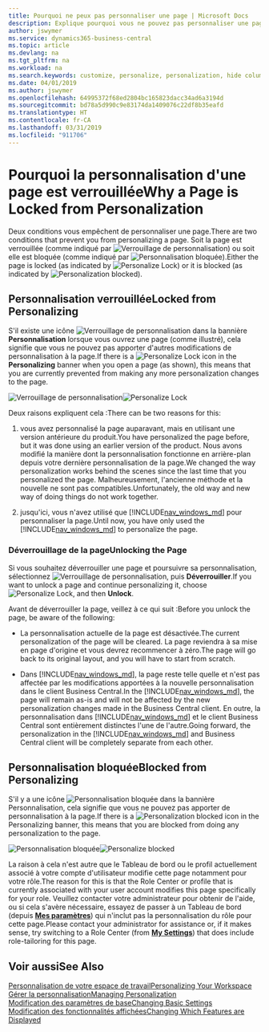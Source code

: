 ```yaml
---
title: Pourquoi ne peux pas personnaliser une page | Microsoft Docs
description: Explique pourquoi vous ne pouvez pas personnaliser une page et ce que vous pouvez faire pour la déverrouiller et pouvoir ainsi la personnaliser.
author: jswymer
ms.service: dynamics365-business-central
ms.topic: article
ms.devlang: na
ms.tgt_pltfrm: na
ms.workload: na
ms.search.keywords: customize, personalize, personalization, hide columns, remove fields, move fields
ms.date: 04/01/2019
ms.author: jswymer
ms.openlocfilehash: 64995372f68ed2804bc165823dacc34ad6a3194d
ms.sourcegitcommit: bd78a5d990c9e83174da1409076c22df8b35eafd
ms.translationtype: HT
ms.contentlocale: fr-CA
ms.lasthandoff: 03/31/2019
ms.locfileid: "911706"
---
```

# <a name="why-a-page-is-locked-from-personalization"></a><span data-ttu-id="90c25-103">Pourquoi la personnalisation d'une page est verrouillée</span><span class="sxs-lookup"><span data-stu-id="90c25-103">Why a Page is Locked from Personalization</span></span>

<span data-ttu-id="90c25-104">Deux conditions vous empêchent de personnaliser une page.</span><span class="sxs-lookup"><span data-stu-id="90c25-104">There are two conditions that prevent you from personalizing a page.</span></span> <span data-ttu-id="90c25-105">Soit la page est verrouillée (comme indiqué par ![Verrouillage de personnalisation](media/personalization-lock-icon.png "Verrouillage de personnalisation")) ou soit elle est bloquée (comme indiqué par ![Personnalisation bloquée](media/personalization-blocked-icon.png "Personnalisation bloquée")).</span><span class="sxs-lookup"><span data-stu-id="90c25-105">Either the page is locked (as indicated by ![Personalize Lock](media/personalization-lock-icon.png "Personalize lock")) or it is blocked (as indicated by ![Personalization blocked](media/personalization-blocked-icon.png "Personalization blocked")).</span></span>

## <a name="locked-from-personalizing"></a><span data-ttu-id="90c25-106">Personnalisation verrouillée</span><span class="sxs-lookup"><span data-stu-id="90c25-106">Locked from Personalizing</span></span>

<span data-ttu-id="90c25-107">S'il existe une icône ![Verrouillage de personnalisation](media/personalization-lock-icon.png "Verrouillage de personnalisation") dans la bannière **Personnalisation** lorsque vous ouvrez une page (comme illustré), cela signifie que vous ne pouvez pas apporter d'autres modifications de personnalisation à la page.</span><span class="sxs-lookup"><span data-stu-id="90c25-107">If there is a ![Personalize Lock](media/personalization-lock-icon.png "Personalize lock") icon in the **Personalizing** banner when you open a page (as shown), this means that you are currently prevented from making any more personalization changes to the page.</span></span>

<span data-ttu-id="90c25-108">![Verrouillage de personnalisation](media/personalization-locked.png "Verrouillage de personnalisation")</span><span class="sxs-lookup"><span data-stu-id="90c25-108">![Personalize Lock](media/personalization-locked.png "Personalize lock")</span></span>


<!-- This is because we changed the way personalization works behind the scenes since the last time that you personalized the page. Unfortunately, the old way and new of doing things do not work together.

The page currently includes the last personalization changes that you made. If you want to continue personalizing the page, then you can choose the lock icon and then **Unlock**. Just be aware that if you choose to unlock the page, the current personalization of the page will be cleared, and you will have to start from scratch.
-->

<span data-ttu-id="90c25-109">Deux raisons expliquent cela :</span><span class="sxs-lookup"><span data-stu-id="90c25-109">There can be two reasons for this:</span></span>

1. <span data-ttu-id="90c25-110">vous avez personnalisé la page auparavant, mais en utilisant une version antérieure du produit.</span><span class="sxs-lookup"><span data-stu-id="90c25-110">You have personalized the page before, but it was done using an earlier version of the product.</span></span> <span data-ttu-id="90c25-111">Nous avons modifié la manière dont la personnalisation fonctionne en arrière-plan depuis votre dernière personnalisation de la page.</span><span class="sxs-lookup"><span data-stu-id="90c25-111">We changed the way personalization works behind the scenes since the last time that you personalized the page.</span></span> <span data-ttu-id="90c25-112">Malheureusement, l'ancienne méthode et la nouvelle ne sont pas compatibles.</span><span class="sxs-lookup"><span data-stu-id="90c25-112">Unfortunately, the old way and new way of doing things do not work together.</span></span>

2. <span data-ttu-id="90c25-113">jusqu'ici, vous n'avez utilisé que [!INCLUDE[nav_windows_md](includes/nav_windows_md.md)] pour personnaliser la page.</span><span class="sxs-lookup"><span data-stu-id="90c25-113">Until now, you have only used the [!INCLUDE[nav_windows_md](includes/nav_windows_md.md)] to personalize the page.</span></span>

### <a name="unlocking-the-page"></a><span data-ttu-id="90c25-114">Déverrouillage de la page</span><span class="sxs-lookup"><span data-stu-id="90c25-114">Unlocking the Page</span></span>

<span data-ttu-id="90c25-115">Si vous souhaitez déverrouiller une page et poursuivre sa personnalisation, sélectionnez ![Verrouillage de personnalisation](media/personalization-lock-icon.png "Verrouillage de personnalisation"), puis **Déverrouiller**.</span><span class="sxs-lookup"><span data-stu-id="90c25-115">If you want to unlock a page and continue personalizing it, choose ![Personalize Lock](media/personalization-lock-icon.png "Personalize lock"), and then **Unlock**.</span></span>  

<span data-ttu-id="90c25-116">Avant de déverrouiller la page, veillez à ce qui suit :</span><span class="sxs-lookup"><span data-stu-id="90c25-116">Before you unlock the page, be aware of the following:</span></span>

- <span data-ttu-id="90c25-117">La personnalisation actuelle de la page est désactivée.</span><span class="sxs-lookup"><span data-stu-id="90c25-117">The current personalization of the page will be cleared.</span></span> <span data-ttu-id="90c25-118">La page reviendra à sa mise en page d'origine et vous devrez recommencer à zéro.</span><span class="sxs-lookup"><span data-stu-id="90c25-118">The page will go back to its original layout, and you will have to start from scratch.</span></span>

- <span data-ttu-id="90c25-119">Dans [!INCLUDE[nav_windows_md](includes/nav_windows_md.md)], la page reste telle quelle et n'est pas affectée par les modifications apportées à la nouvelle personnalisation dans le client Business Central.</span><span class="sxs-lookup"><span data-stu-id="90c25-119">In the [!INCLUDE[nav_windows_md](includes/nav_windows_md.md)], the page will remain as-is and will not be affected by the new personalization changes made in the Business Central client.</span></span> <span data-ttu-id="90c25-120">En outre, la personnalisation dans [!INCLUDE[nav_windows_md](includes/nav_windows_md.md)] et le client Business Central sont entièrement distinctes l'une de l'autre.</span><span class="sxs-lookup"><span data-stu-id="90c25-120">Going forward, the personalization in the [!INCLUDE[nav_windows_md](includes/nav_windows_md.md)] and Business Central client will be completely separate from each other.</span></span>

## <a name="blocked-from-personalizing"></a><span data-ttu-id="90c25-121">Personnalisation bloquée</span><span class="sxs-lookup"><span data-stu-id="90c25-121">Blocked from Personalizing</span></span>

<span data-ttu-id="90c25-122">S'il y a une icône ![Personnalisation bloquée](media/personalization-blocked-icon.png "Personnalisation bloquée") dans la bannière Personnalisation, cela signifie que vous ne pouvez pas apporter de personnalisation à la page.</span><span class="sxs-lookup"><span data-stu-id="90c25-122">If there is a ![Personalization blocked](media/personalization-blocked-icon.png "Personalization blocked") icon in the Personalizing banner, this means that you are blocked from doing any personalization to the page.</span></span>

<span data-ttu-id="90c25-123">![Personnalisation bloquée](media/personalization-blocked.png "Verrouillage de personnalisation")</span><span class="sxs-lookup"><span data-stu-id="90c25-123">![Personalize blocked](media/personalization-blocked.png "Personalize lock")</span></span>

<span data-ttu-id="90c25-124">La raison à cela n'est autre que le Tableau de bord ou le profil actuellement associé à votre compte d'utilisateur modifie cette page notamment pour votre rôle.</span><span class="sxs-lookup"><span data-stu-id="90c25-124">The reason for this is that the Role Center or profile that is currently associated with your user account modifies this page specifically for your role.</span></span> <span data-ttu-id="90c25-125">Veuillez contacter votre administrateur pour obtenir de l'aide, ou si cela s'avère nécessaire, essayez de passer à un Tableau de bord (depuis [**Mes paramètres**](https://businesscentral.dynamics.com?page=9176 "Accéder directement à votre page Paramètres d'utilisateur dans Business Central")) qui n'inclut pas la personnalisation du rôle pour cette page.</span><span class="sxs-lookup"><span data-stu-id="90c25-125">Please contact your administrator for assistance or, if it makes sense, try switching to a Role Center (from  [**My Settings**](https://businesscentral.dynamics.com?page=9176 "Go directly to your user settings page in Business Central")) that does include role-tailoring for this page.</span></span>

## <a name="see-also"></a><span data-ttu-id="90c25-126">Voir aussi</span><span class="sxs-lookup"><span data-stu-id="90c25-126">See Also</span></span>
[<span data-ttu-id="90c25-127">Personnalisation de votre espace de travail</span><span class="sxs-lookup"><span data-stu-id="90c25-127">Personalizing Your Workspace</span></span>](ui-personalization-manage.md)  
[<span data-ttu-id="90c25-128">Gérer la personnalisation</span><span class="sxs-lookup"><span data-stu-id="90c25-128">Managing Personalization</span></span>](ui-personalization-manage.md)  
[<span data-ttu-id="90c25-129">Modification des paramètres de base</span><span class="sxs-lookup"><span data-stu-id="90c25-129">Changing Basic Settings</span></span>](ui-change-basic-settings.md)  
[<span data-ttu-id="90c25-130">Modification des fonctionnalités affichées</span><span class="sxs-lookup"><span data-stu-id="90c25-130">Changing Which Features are Displayed</span></span>](ui-experiences.md)  
